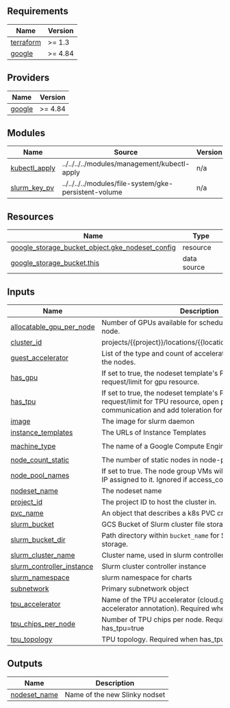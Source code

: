 <!-- BEGINNING OF PRE-COMMIT-TERRAFORM DOCS HOOK -->
## Requirements

| Name | Version |
|------|---------|
| <a name="requirement_terraform"></a> [terraform](#requirement\_terraform) | >= 1.3 |
| <a name="requirement_google"></a> [google](#requirement\_google) | >= 4.84 |

## Providers

| Name | Version |
|------|---------|
| <a name="provider_google"></a> [google](#provider\_google) | >= 4.84 |

## Modules

| Name | Source | Version |
|------|--------|---------|
| <a name="module_kubectl_apply"></a> [kubectl\_apply](#module\_kubectl\_apply) | ../../../../modules/management/kubectl-apply | n/a |
| <a name="module_slurm_key_pv"></a> [slurm\_key\_pv](#module\_slurm\_key\_pv) | ../../../../modules/file-system/gke-persistent-volume | n/a |

## Resources

| Name | Type |
|------|------|
| [google_storage_bucket_object.gke_nodeset_config](https://registry.terraform.io/providers/hashicorp/google/latest/docs/resources/storage_bucket_object) | resource |
| [google_storage_bucket.this](https://registry.terraform.io/providers/hashicorp/google/latest/docs/data-sources/storage_bucket) | data source |

## Inputs

| Name | Description | Type | Default | Required |
|------|-------------|------|---------|:--------:|
| <a name="input_allocatable_gpu_per_node"></a> [allocatable\_gpu\_per\_node](#input\_allocatable\_gpu\_per\_node) | Number of GPUs available for scheduling pods on each node. | `number` | `0` | no |
| <a name="input_cluster_id"></a> [cluster\_id](#input\_cluster\_id) | projects/{{project}}/locations/{{location}}/clusters/{{cluster}} | `string` | n/a | yes |
| <a name="input_guest_accelerator"></a> [guest\_accelerator](#input\_guest\_accelerator) | List of the type and count of accelerator cards attached to the nodes. | `list(any)` | `[]` | no |
| <a name="input_has_gpu"></a> [has\_gpu](#input\_has\_gpu) | If set to true, the nodeset template's Pod spec will contain request/limit for gpu resource. | `bool` | `false` | no |
| <a name="input_has_tpu"></a> [has\_tpu](#input\_has\_tpu) | If set to true, the nodeset template's Pod spec will contain request/limit for TPU resource, open port 8740 for TPU communication and add toleration for google.com/tpu. | `bool` | `false` | no |
| <a name="input_image"></a> [image](#input\_image) | The image for slurm daemon | `string` | n/a | yes |
| <a name="input_instance_templates"></a> [instance\_templates](#input\_instance\_templates) | The URLs of Instance Templates | `list(string)` | n/a | yes |
| <a name="input_machine_type"></a> [machine\_type](#input\_machine\_type) | The name of a Google Compute Engine machine type. | `string` | `"c2-standard-60"` | no |
| <a name="input_node_count_static"></a> [node\_count\_static](#input\_node\_count\_static) | The number of static nodes in node-pool | `number` | n/a | yes |
| <a name="input_node_pool_names"></a> [node\_pool\_names](#input\_node\_pool\_names) | If set to true. The node group VMs will have a random public IP assigned to it. Ignored if access\_config is set. | `list(string)` | n/a | yes |
| <a name="input_nodeset_name"></a> [nodeset\_name](#input\_nodeset\_name) | The nodeset name | `string` | `"gkenodeset"` | no |
| <a name="input_project_id"></a> [project\_id](#input\_project\_id) | The project ID to host the cluster in. | `string` | n/a | yes |
| <a name="input_pvc_name"></a> [pvc\_name](#input\_pvc\_name) | An object that describes a k8s PVC created by this module. | `string` | n/a | yes |
| <a name="input_slurm_bucket"></a> [slurm\_bucket](#input\_slurm\_bucket) | GCS Bucket of Slurm cluster file storage. | `any` | n/a | yes |
| <a name="input_slurm_bucket_dir"></a> [slurm\_bucket\_dir](#input\_slurm\_bucket\_dir) | Path directory within `bucket_name` for Slurm cluster file storage. | `string` | n/a | yes |
| <a name="input_slurm_cluster_name"></a> [slurm\_cluster\_name](#input\_slurm\_cluster\_name) | Cluster name, used in slurm controller | `string` | n/a | yes |
| <a name="input_slurm_controller_instance"></a> [slurm\_controller\_instance](#input\_slurm\_controller\_instance) | Slurm cluster controller instance | `any` | n/a | yes |
| <a name="input_slurm_namespace"></a> [slurm\_namespace](#input\_slurm\_namespace) | slurm namespace for charts | `string` | `"slurm"` | no |
| <a name="input_subnetwork"></a> [subnetwork](#input\_subnetwork) | Primary subnetwork object | `any` | n/a | yes |
| <a name="input_tpu_accelerator"></a> [tpu\_accelerator](#input\_tpu\_accelerator) | Name of the TPU accelerator (cloud.google.com/gke-tpu-accelerator annotation). Required when has\_tpu=true | `string` | `null` | no |
| <a name="input_tpu_chips_per_node"></a> [tpu\_chips\_per\_node](#input\_tpu\_chips\_per\_node) | Number of TPU chips per node. Required when has\_tpu=true | `number` | `0` | no |
| <a name="input_tpu_topology"></a> [tpu\_topology](#input\_tpu\_topology) | TPU topology. Required when has\_tpu=true | `string` | `null` | no |

## Outputs

| Name | Description |
|------|-------------|
| <a name="output_nodeset_name"></a> [nodeset\_name](#output\_nodeset\_name) | Name of the new Slinky nodset |
<!-- END OF PRE-COMMIT-TERRAFORM DOCS HOOK -->
